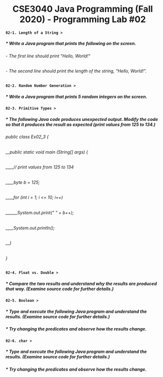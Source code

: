 # <h1 align="center"> CSE3040 Java Programming (Fall 2020) - Programming Lab #02

#### **`02-1. Length of a String >`**

##### * Write a Java program that prints the following on the screen.
###### - The first line should print "Hello, World!"
###### - The second line should print the length of the string, "Hello, World!".

#### **`02-2. Random Number Generation >`**

##### * Write a Java program that prints 5 random integers on the screen.

#### **`02-3. Primitive Types >`**

##### * The following Java code produces unexpected output. Modify the code so that it produces the result as expected (print values from 125 to 134.)

###### public class Ex02_3 {
###### __public static void main (String[] args) {
###### ____// print values from 125 to 134
###### ____byte b = 125;
###### ____for (int i = 1; i <= 10; i++)
###### ______System.out.print(" " + b++);
###### ____System.out.println();
###### __}
###### }

#### **`02-4. Float vs. Double >`**

##### * Compare the two results and understand why the results are produced that way. (Examine source code for further details.)

#### **`02-5. Boolean >`**

##### * Type and execute the following Java program and understand the results. (Examine source code for further details.)
##### * Try changing the predicates and observe how the results change. 

#### **`02-6. char >`**

##### * Type and execute the following Java program and understand the results. (Examine source code for further details.)
##### * Try changing the predicates and observe how the results change. 
